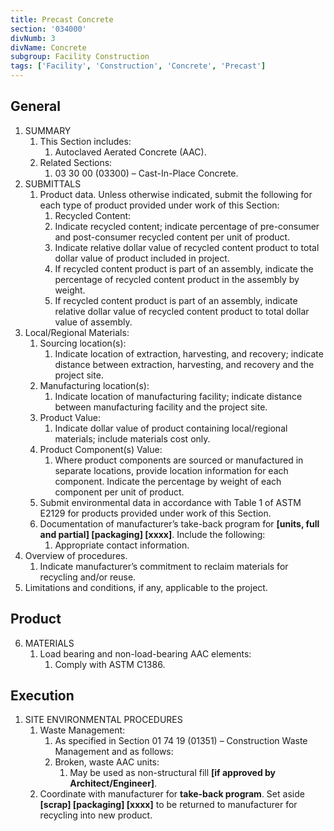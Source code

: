 ```yaml
---
title: Precast Concrete
section: '034000'
divNumb: 3
divName: Concrete
subgroup: Facility Construction
tags: ['Facility', 'Construction', 'Concrete', 'Precast']
---
```


## General

1. SUMMARY
   1. This Section includes:
      1. Autoclaved Aerated Concrete (AAC).
   2. Related Sections:
      1. 03 30 00 (03300) – Cast-In-Place Concrete.
2. SUBMITTALS
   1. Product data. Unless otherwise indicated, submit the following for each type of product provided under work of this Section:
      1. Recycled Content:
      2. Indicate recycled content; indicate percentage of pre-consumer and post-consumer recycled content per unit of product.
      3. Indicate relative dollar value of recycled content product to total dollar value of product included in project.
      4. If recycled content product is part of an assembly, indicate the percentage of recycled content product in the assembly by weight.
      5. If recycled content product is part of an assembly, indicate relative dollar value of recycled content product to total dollar value of assembly.
3. Local/Regional Materials:
   1. Sourcing location(s):
      1. Indicate location of extraction, harvesting, and recovery; indicate distance between extraction, harvesting, and recovery and the project site.
   2. Manufacturing location(s):
      1. Indicate location of manufacturing facility; indicate distance between manufacturing facility and the project site.
   3. Product Value:
      1. Indicate dollar value of product containing local/regional materials; include materials cost only.
   4. Product Component(s) Value:
      1. Where product components are sourced or manufactured in separate locations, provide location information for each component. Indicate the percentage by weight of each component per unit of product.
   5. Submit environmental data in accordance with Table 1 of ASTM E2129 for products provided under work of this Section.
   6. Documentation of manufacturer’s take-back program for **[units, full and partial] [packaging] [xxxx]**. Include the following:
      1. Appropriate contact information.
4. Overview of procedures.
   1. Indicate manufacturer’s commitment to reclaim materials for recycling and/or reuse.
5. Limitations and conditions, if any, applicable to the project.

## Product

6. MATERIALS
   1. Load bearing and non-load-bearing AAC elements:
      1. Comply with ASTM C1386.

## Execution

1. SITE ENVIRONMENTAL PROCEDURES
   1. Waste Management:
      1. As specified in Section 01 74 19 (01351) – Construction Waste Management and as follows:
      1. Broken, waste AAC units:
         1. May be used as non-structural fill **[if approved by Architect/Engineer]**.
   2. Coordinate with manufacturer for **take-back program**. Set aside **[scrap] [packaging] [xxxx]** to be returned to manufacturer for recycling into new product.
